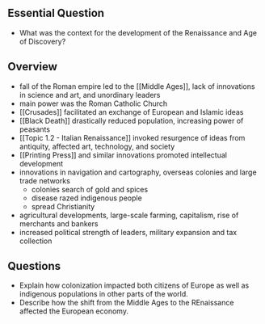 ## Essential Question
- What was the context for the development of the Renaissance and Age of Discovery?
## Overview
- fall of the Roman empire led to the [[Middle Ages]], lack of innovations in science and art, and unordinary leaders
- main power was the Roman Catholic Church
- [[Crusades]] facilitated an exchange of European and Islamic ideas
- [[Black Death]] drastically reduced population, increasing power of peasants
- [[Topic 1.2 - Italian Renaissance]] invoked resurgence of ideas from antiquity, affected art, technology, and society
- [[Printing Press]] and similar innovations promoted intellectual development
- innovations in navigation and cartography, overseas colonies and large trade networks
	- colonies search of gold and spices
	- disease razed indigenous people
	- spread Christianity
- agricultural developments, large-scale farming, capitalism, rise of merchants and bankers
- increased political strength of leaders, military expansion and tax collection
## Questions
- Explain how colonization impacted both citizens of Europe as well as indigenous populations in other parts of the world.
- Describe how the shift from the Middle Ages to the REnaissance affected the European economy.